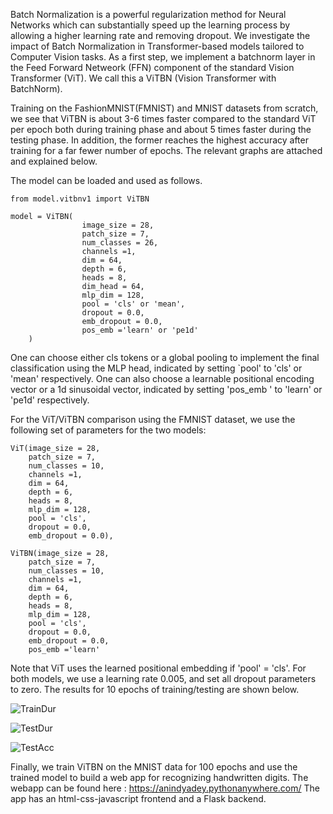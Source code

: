 
Batch Normalization is a powerful regularization method for Neural Networks which can 
substantially speed up the learning process by allowing a higher learning rate and 
removing dropout. We investigate the impact of Batch Normalization in Transformer-based 
models tailored to Computer Vision tasks. As a first step, we implement a batchnorm layer 
in the Feed Forward Netweork (FFN) component of the standard Vision Transformer (ViT). 
We call this a ViTBN (Vision Transformer with BatchNorm).

Training on the FashionMNIST(FMNIST) and MNIST datasets from scratch, we see that ViTBN 
is about 3-6 times faster compared to the standard ViT per epoch both during training phase
and about 5 times faster during the testing phase. In addition, the former reaches the 
highest accuracy after training for a far fewer number of epochs. The relevant graphs are 
attached and explained below. 

The model can be loaded and used as follows. 

```
from model.vitbnv1 import ViTBN

model = ViTBN(
                image_size = 28,
                patch_size = 7,
                num_classes = 26,
                channels =1,
                dim = 64,
                depth = 6,
                heads = 8,
                dim_head = 64,
                mlp_dim = 128,
                pool = 'cls' or 'mean',
                dropout = 0.0,
                emb_dropout = 0.0,
                pos_emb ='learn' or 'pe1d'
    )
```
One can choose either cls tokens or a global pooling to implement the final classification using the MLP head, indicated 
by setting `pool' to 'cls' or 'mean' respectively. One can also choose a learnable positional encoding vector or a 1d 
sinusoidal vector, indicated by setting 'pos_emb ' to 'learn' or 'pe1d' respectively.

For the ViT/ViTBN comparison using the FMNIST dataset, we use the following set of parameters for the two models:
```
ViT(image_size = 28,
    patch_size = 7,
    num_classes = 10,
    channels =1,
    dim = 64,
    depth = 6,
    heads = 8,
    mlp_dim = 128,
    pool = 'cls',
    dropout = 0.0,
    emb_dropout = 0.0),

ViTBN(image_size = 28,
    patch_size = 7,
    num_classes = 10,
    channels =1,
    dim = 64,
    depth = 6,
    heads = 8,
    mlp_dim = 128,
    pool = 'cls',
    dropout = 0.0,
    emb_dropout = 0.0,
    pos_emb ='learn'

```
Note that ViT uses the learned positional embedding if 'pool' = 'cls'. For both models, we use a learning rate 0.005, 
and set all dropout parameters to zero. The results for 10 epochs of training/testing are shown below. 

![TrainDur](https://github.com/anindyahepth/BatchNorm_in_Transformers_CV/assets/129802283/d1a0a7fd-f6e1-4e64-8872-a1520a64460b)


![TestDur](https://github.com/anindyahepth/BatchNorm_in_Transformers_CV/assets/129802283/5d446ef1-11c7-446f-8020-9af584df01ac)

![TestAcc](https://github.com/anindyahepth/BatchNorm_in_Transformers_CV/assets/129802283/91bab246-f389-48ea-9713-793e47ff6f5b)


Finally, we train ViTBN on the MNIST data for 100 epochs and use the trained model to 
build a web app for recognizing handwritten digits. The webapp can be found 
here : https://anindyadey.pythonanywhere.com/
The app has an html-css-javascript frontend and a Flask backend. 





